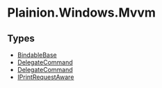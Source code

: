 
# Plainion.Windows.Mvvm


## Types

* [BindableBase](BindableBase.md)
* [DelegateCommand](DelegateCommand.md)
* [DelegateCommand](DelegateCommand.md)
* [IPrintRequestAware](IPrintRequestAware.md)
